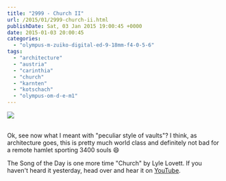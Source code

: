 ```yaml
---
title: "2999 - Church II"
url: /2015/01/2999-church-ii.html
publishDate: Sat, 03 Jan 2015 19:00:45 +0000
date: 2015-01-03 20:00:45
categories: 
  - "olympus-m-zuiko-digital-ed-9-18mm-f4-0-5-6"
tags: 
  - "architecture"
  - "austria"
  - "carinthia"
  - "church"
  - "karnten"
  - "kotschach"
  - "olympus-om-d-e-m1"
---
```

<div class="container">
<div class="center"><a target="_blank" href="https://d25zfm9zpd7gm5.cloudfront.net/1200x1200/2014/20141226_154820_lr.jpg"><img src="https://d25zfm9zpd7gm5.cloudfront.net/0600x0600/2014/20141226_154820_lr.jpg" /></a></div>
</div>
<br />

Ok, see now what I meant with "peculiar style of vaults"? I think, as architecture goes, this is pretty much world class and definitely not bad for a remote hamlet sporting 3400 souls 😄

The Song of the Day is one more time "Church" by Lyle Lovett. If you haven't heard it yesterday, head over and hear it on <a href="https://www.youtube.com/watch?v=n2OrBhVMKrk" target="_blank">YouTube</a>.


